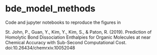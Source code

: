 # bde_model_methods

Code and jupyter notebooks to reproduce the figures in 

St. John, P., Guan, Y., Kim, Y., Kim, S., & Paton, R. (2019). Prediction of Homolytic Bond Dissociation Enthalpies for Organic Molecules at near Chemical Accuracy with Sub-Second Computational Cost. doi:10.26434/chemrxiv.10052048
